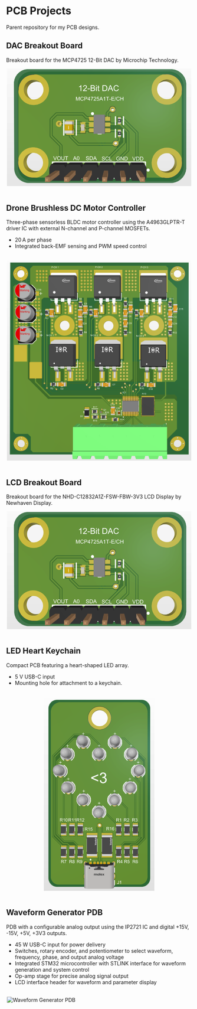 # PCB Projects
Parent repository for my PCB designs.
<br>

## DAC Breakout Board
Breakout board for the MCP4725 12-Bit DAC by Microchip Technology.
<br>
<div align="left">
  <img src="DAC%20Breakout%20Board/PCB%203D.png" alt="DAC Breakout Board" width="500px" style="display: block; margin-left: auto; margin-right: auto;">
</div>
<br>

## Drone Brushless DC Motor Controller
Three-phase sensorless BLDC motor controller using the A4963GLPTR-T driver IC with external N-channel and P-channel MOSFETs. 
- 20 A per phase
- Integrated back-EMF sensing and PWM speed control
<br>
<div align="left">
  <img src="Drone%20Brushless%20DC%20Motor%20Controller/PCB%203D.png" alt="Drone Brushless DC Motor Controller" width="500px" style="display: block; margin-left: auto; margin-right: auto;">
</div>
<br>

## LCD Breakout Board
Breakout board for the NHD-C12832A1Z-FSW-FBW-3V3 LCD Display by Newhaven Display.
<br>
<div align="left">
  <img src="DAC%20Breakout%20Board/PCB%203D.png" alt="DAC Breakout Board" width="500px" style="display: block; margin-left: auto; margin-right: auto;">
</div>
<br>

## LED Heart Keychain
Compact PCB featuring a heart-shaped LED array.
- 5 V USB-C input
- Mounting hole for attachment to a keychain.
<br>
<div align="left">
  <img src="LED%20Heart%20Keychain/PCB%203D.png" alt="LED Heart Keychain" width="300px" style="display: block; margin-left: auto; margin-right: auto;">
</div>
<br>

## Waveform Generator PDB
PDB with a configurable analog output using the IP2721 IC and digital +15V, -15V, +5V, +3V3 outputs.
- 45 W USB-C input for power delivery
- Switches, rotary encoder, and potentiometer to select waveform, frequency, phase, and output analog voltage
- Integrated STM32 microcontroller with STLINK interface for waveform generation and system control
- Op-amp stage for precise analog signal output
- LCD interface header for waveform and parameter display
<br>
<div align="left">
  <img src="Waveform%20Generator%20PDB/PCB%203D.png)" alt="Waveform Generator PDB" width="500px" style="display: block; margin-left: auto; margin-right: auto;">
</div>
<br>